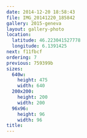 ```yaml
---
date: 2014-12-20 18:58:43
file: IMG_20141220_185842
gallery: 2015-geneva
layout: gallery-photo
location:
  latitude: 46.223041527778
  longitude: 6.1391425
next: f11fbcf
ordering: 7
previous: 759399b
sizes:
  640w:
    height: 475
    width: 640
  200x200:
    height: 200
    width: 200
  96x96:
    height: 96
    width: 96
title: 
---
```

